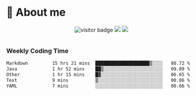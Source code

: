 <!-- ![](https://youpai.roccoshi.top/img/20200804214216.png) -->

# 🧐 About me
 
<p align="center">
<img src="https://visitor-badge.laobi.icu/badge?page_id=Lincest.Lincest&title=hits" alt="visitor badge"/>
<a href="mailto:imroccoshi@gmail.com"><img src="https://img.shields.io/badge/gmail-imroccoshi%40gmail.com-red"></a>
<a href="https://blog.roccoshi.top"><img src="https://img.shields.io/badge/blog-roccoshi-green"></a>
</p>

<div align="center">
  <img src="https://github-readme-stats.vercel.app/api?username=Lincest&show_icons=true&count_private=true&show_owner=true" alt="">
   <!-- <img src="https://github-readme-stats.vercel.app/api/wakatime?username=Moreality&v=2" alt=""/> -->
</div>

### Weekly Coding Time

<!--START_SECTION:waka-->

```txt
Markdown         15 hrs 21 mins  ████████████████████▒░░░░   80.72 %
Java             1 hr 52 mins    ██▒░░░░░░░░░░░░░░░░░░░░░░   09.89 %
Other            1 hr 15 mins    █▓░░░░░░░░░░░░░░░░░░░░░░░   06.65 %
Text             9 mins          ▒░░░░░░░░░░░░░░░░░░░░░░░░   00.86 %
YAML             7 mins          ░░░░░░░░░░░░░░░░░░░░░░░░░   00.66 %
```

<!--END_SECTION:waka-->


